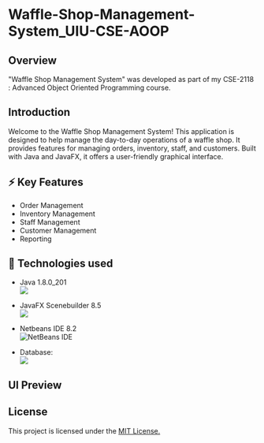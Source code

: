 
# Waffle-Shop-Management-System_UIU-CSE-AOOP

## Overview
"Waffle Shop Management System" was developed as part of my CSE-2118 : Advanced Object Oriented Programming course.

## Introduction
Welcome to the Waffle Shop Management System! This application is designed to help manage the day-to-day operations of a waffle shop. It provides features for managing orders, inventory, staff, and customers. Built with Java and JavaFX, it offers a user-friendly graphical interface.




## ⚡ Key Features

- Order Management
- Inventory Management
- Staff Management
- Customer Management
- Reporting


## 🔗 Technologies used

- Java 1.8.0_201<br>![](https://img.shields.io/badge/Java-ED8B00?style=for-the-badge&logo=openjdk&logoColor=white])

- JavaFX Scenebuilder 8.5<br>![](https://img.shields.io/badge/javafx-%23FF0000.svg?style=for-the-badge&logo=javafx&logoColor=white)

- Netbeans IDE 8.2<br>![NetBeans IDE](https://img.shields.io/badge/apache%20netbeans-1B6AC6?style=for-the-badge&logo=apache%20netbeans%20IDE&logoColor=white)

- Database:<br>![](https://img.shields.io/badge/MySQL-005C84?style=for-the-badge&logo=mysql&logoColor=white)
## UI Preview




## License
This project is licensed under the [MIT License.](https://choosealicense.com/licenses/mit/)

